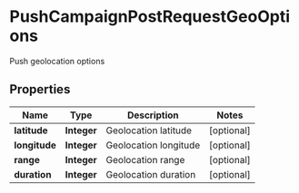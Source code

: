 

# PushCampaignPostRequestGeoOptions

Push geolocation options

## Properties

| Name | Type | Description | Notes |
|------------ | ------------- | ------------- | -------------|
|**latitude** | **Integer** | Geolocation latitude |  [optional] |
|**longitude** | **Integer** | Geolocation longitude |  [optional] |
|**range** | **Integer** | Geolocation range |  [optional] |
|**duration** | **Integer** | Geolocation duration |  [optional] |



